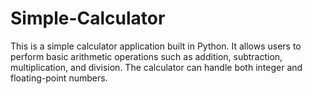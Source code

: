 # Simple-Calculator
This is a simple calculator application built in Python. It allows users to perform basic arithmetic operations such as addition, subtraction, multiplication, and division. The calculator can handle both integer and floating-point numbers.
